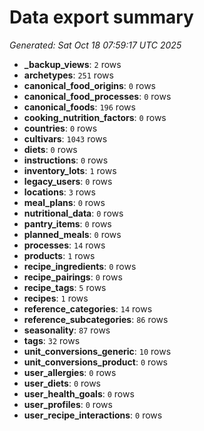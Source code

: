 # Data export summary
_Generated: Sat Oct 18 07:59:17 UTC 2025_

- **_backup_views**: `2` rows
- **archetypes**: `251` rows
- **canonical_food_origins**: `0` rows
- **canonical_food_processes**: `0` rows
- **canonical_foods**: `196` rows
- **cooking_nutrition_factors**: `0` rows
- **countries**: `0` rows
- **cultivars**: `1043` rows
- **diets**: `0` rows
- **instructions**: `0` rows
- **inventory_lots**: `1` rows
- **legacy_users**: `0` rows
- **locations**: `3` rows
- **meal_plans**: `0` rows
- **nutritional_data**: `0` rows
- **pantry_items**: `0` rows
- **planned_meals**: `0` rows
- **processes**: `14` rows
- **products**: `1` rows
- **recipe_ingredients**: `0` rows
- **recipe_pairings**: `0` rows
- **recipe_tags**: `5` rows
- **recipes**: `1` rows
- **reference_categories**: `14` rows
- **reference_subcategories**: `86` rows
- **seasonality**: `87` rows
- **tags**: `32` rows
- **unit_conversions_generic**: `10` rows
- **unit_conversions_product**: `0` rows
- **user_allergies**: `0` rows
- **user_diets**: `0` rows
- **user_health_goals**: `0` rows
- **user_profiles**: `0` rows
- **user_recipe_interactions**: `0` rows
